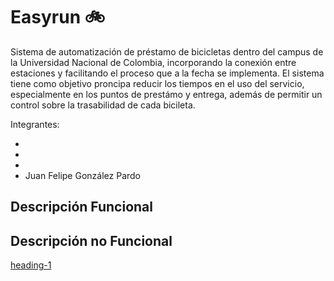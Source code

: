 # Easyrun :bike:

Sistema de automatización de préstamo de bicicletas dentro del campus de la Universidad Nacional de Colombia, incorporando la conexión entre estaciones y facilitando el proceso que a la fecha se implementa. El sistema tiene como objetivo proncipa reducir los tiempos en el uso del servicio, especialmente en los puntos de prestámo y entrega, además de permitir un control sobre la trasabilidad de cada bicileta.

Integrantes: 

*
*
*
* Juan Felipe González Pardo

## Descripción Funcional ##

## Descripción no Funcional ##

[heading-1](#heading-1 "Easyrun :bike:")
